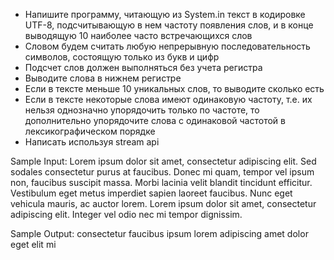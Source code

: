 - Напишите программу, читающую из System.in текст в кодировке UTF-8, подсчитывающую в нем частоту появления слов, и в конце выводящую 10 наиболее часто встречающихся слов
- Словом будем считать любую непрерывную последовательность символов, состоящую только из букв и цифр
- Подсчет слов должен выполняться без учета регистра
- Выводите слова в нижнем регистре
- Если в тексте меньше 10 уникальных слов, то выводите сколько есть
- Если в тексте некоторые слова имеют одинаковую частоту, т.е. их нельзя однозначно упорядочить только по частоте, то дополнительно упорядочите слова с одинаковой частотой в лексикографическом порядке
- Написать используя stream api

Sample Input:
Lorem ipsum dolor sit amet, consectetur adipiscing elit. Sed sodales consectetur purus at faucibus. Donec mi quam, tempor vel ipsum non, faucibus suscipit massa. Morbi lacinia velit blandit tincidunt efficitur. Vestibulum eget metus imperdiet sapien laoreet faucibus. Nunc eget vehicula mauris, ac auctor lorem. Lorem ipsum dolor sit amet, consectetur adipiscing elit. Integer vel odio nec mi tempor dignissim.

Sample Output:
consectetur
faucibus
ipsum
lorem
adipiscing
amet
dolor
eget
elit
mi
